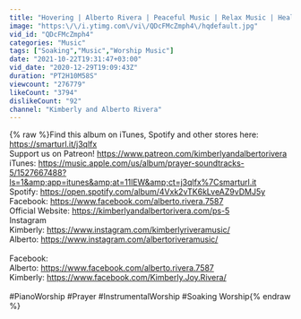 ```yaml
---
title: "Hovering | Alberto Rivera | Peaceful Music | Relax Music | Healing Sounds"
image: "https:\/\/i.ytimg.com\/vi\/QDcFMcZmph4\/hqdefault.jpg"
vid_id: "QDcFMcZmph4"
categories: "Music"
tags: ["Soaking","Music","Worship Music"]
date: "2021-10-22T19:31:47+03:00"
vid_date: "2020-12-29T19:09:43Z"
duration: "PT2H10M58S"
viewcount: "276779"
likeCount: "3794"
dislikeCount: "92"
channel: "Kimberly and Alberto Rivera"
---
```

{% raw %}Find this album on iTunes, Spotify and other stores here: <a rel="nofollow" target="blank" href="https://smarturl.it/j3qlfx">https://smarturl.it/j3qlfx</a><br />Support us on Patreon! <a rel="nofollow" target="blank" href="https://www.patreon.com/kimberlyandalbertorivera">https://www.patreon.com/kimberlyandalbertorivera</a><br />iTunes: <a rel="nofollow" target="blank" href="https://music.apple.com/us/album/prayer-soundtracks-5/1527667488?ls=1&amp;app=itunes&amp;at=11lEW&amp;ct=j3qlfx%7Csmarturl.it">https://music.apple.com/us/album/prayer-soundtracks-5/1527667488?ls=1&amp;app=itunes&amp;at=11lEW&amp;ct=j3qlfx%7Csmarturl.it</a><br />Spotify: <a rel="nofollow" target="blank" href="https://open.spotify.com/album/4Vxk2vTK6kLveAZ9vDMJ5y">https://open.spotify.com/album/4Vxk2vTK6kLveAZ9vDMJ5y</a><br />Facebook: <a rel="nofollow" target="blank" href="https://www.facebook.com/alberto.rivera.7587">https://www.facebook.com/alberto.rivera.7587</a><br />Official Website: <a rel="nofollow" target="blank" href="https://kimberlyandalbertorivera.com/ps-5">https://kimberlyandalbertorivera.com/ps-5</a><br />Instagram <br />Kimberly: <a rel="nofollow" target="blank" href="https://www.instagram.com/kimberlyriveramusic/">https://www.instagram.com/kimberlyriveramusic/</a><br />Alberto: <a rel="nofollow" target="blank" href="https://www.instagram.com/albertoriveramusic/">https://www.instagram.com/albertoriveramusic/</a><br /><br />Facebook: <br />Alberto: <a rel="nofollow" target="blank" href="https://www.facebook.com/alberto.rivera.7587">https://www.facebook.com/alberto.rivera.7587</a><br />Kimberly: <a rel="nofollow" target="blank" href="https://www.facebook.com/Kimberly.Joy.Rivera/">https://www.facebook.com/Kimberly.Joy.Rivera/</a><br /><br />#PianoWorship #Prayer #InstrumentalWorship #Soaking Worship{% endraw %}
